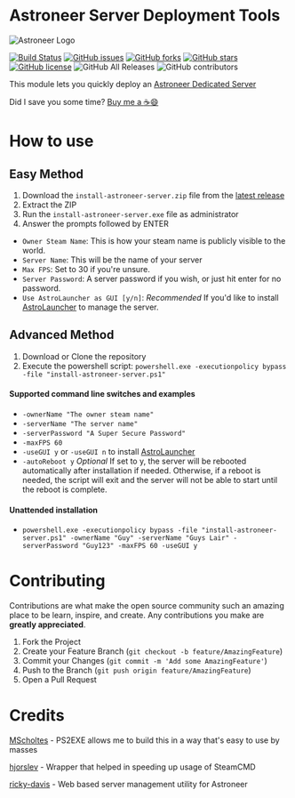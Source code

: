 # Astroneer Server Deployment Tools

![Astroneer Logo](https://astroneer.space/presskit/astroneer/images/header.png)

[![Build Status](https://travis-ci.com/alex4108/astroneer-server-deployment.svg?branch=master)](https://travis-ci.com/alex4108/astroneer-server-deployment)
[![GitHub issues](https://img.shields.io/github/issues/alex4108/astroneer-server-deployment)](https://github.com/alex4108/astroneer-server-deployment/issues)
[![GitHub forks](https://img.shields.io/github/forks/alex4108/astroneer-server-deployment)](https://github.com/alex4108/astroneer-server-deployment/network)
[![GitHub stars](https://img.shields.io/github/stars/alex4108/astroneer-server-deployment)](https://github.com/alex4108/astroneer-server-deployment/stargazers)
[![GitHub license](https://img.shields.io/github/license/alex4108/astroneer-server-deployment)](https://github.com/alex4108/astroneer-server-deployment/blob/master/LICENSE)
![GitHub All Releases](https://img.shields.io/github/downloads/alex4108/astroneer-server-deployment/total)
![GitHub contributors](https://img.shields.io/github/contributors/alex4108/astroneer-server-deployment)

This module lets you quickly deploy an [Astroneer Dedicated Server](https://blog.astroneer.space/p/astroneer-dedicated-server-details/)

Did I save you some time?  [Buy me a :coffee::smile:](https://venmo.com/alex-schittko)

# How to use

## Easy Method
  
1. Download the `install-astroneer-server.zip` file from the [latest release](https://github.com/alex4108/astroneer-server-deployment/releases) 
1. Extract the ZIP
1. Run the `install-astroneer-server.exe` file as administrator
1. Answer the prompts followed by ENTER

* `Owner Steam Name`: This is how your steam name is publicly visible to the world.
* `Server Name`: This will be the name of your server
* `Max FPS`: Set to 30 if you're unsure.  
* `Server Password`: A server password if you wish, or just hit enter for no password.
* `Use AstroLauncher as GUI [y/n]`: _Recommended_ If you'd like to install [AstroLauncher](https://www.github.com/ricky-davis/AstroLauncher) to manage the server.

## Advanced Method

1. Download or Clone the repository
1. Execute the powershell script: `powershell.exe -executionpolicy bypass -file "install-astroneer-server.ps1"`

#### Supported command line switches and examples

* `-ownerName "The owner steam name"`
* `-serverName "The server name"`
* `-serverPassword "A Super Secure Password"`
* `-maxFPS 60`
* `-useGUI y` or `-useGUI n` to install [AstroLauncher](https://www.github.com/ricky-davis/AstroLauncher)
* `-autoReboot y` _Optional_ If set to y, the server will be rebooted automatically after installation if needed.  Otherwise, if a reboot is needed, the script will exit and the server will not be able to start until the reboot is complete.

#### Unattended installation

* `powershell.exe -executionpolicy bypass -file "install-astroneer-server.ps1" -ownerName "Guy" -serverName "Guys Lair" -serverPassword "Guy123" -maxFPS 60 -useGUI y`

# Contributing

Contributions are what make the open source community such an amazing place to be learn, inspire, and create. Any contributions you make are **greatly appreciated**.

1. Fork the Project
2. Create your Feature Branch (`git checkout -b feature/AmazingFeature`)
3. Commit your Changes (`git commit -m 'Add some AmazingFeature'`)
4. Push to the Branch (`git push origin feature/AmazingFeature`)
5. Open a Pull Request

# Credits

[MScholtes](https://github.com/MScholtes/PS2EXE) - PS2EXE allows me to build this in a way that's easy to use by masses

[hjorslev](https://github.com/hjorslev/SteamPS) - Wrapper that helped in speeding up usage of SteamCMD

[ricky-davis](https://www.github.com/ricky-davis/AstroLauncher) - Web based server management utility for Astroneer